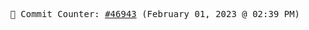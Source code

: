 <p align="center">
    <samp>
        📮 Commit Counter: <a href="https://github.com/Javascript-void0/Javascript-void0/commits/main">#46943</a> (February 01, 2023 @ 02:39 PM)
    </samp>
</p>